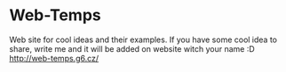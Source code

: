 # Web-Temps
Web site for cool ideas and their examples.
If you have some cool idea to share, write me and it will be added on website witch your name :D 
http://web-temps.g6.cz/

